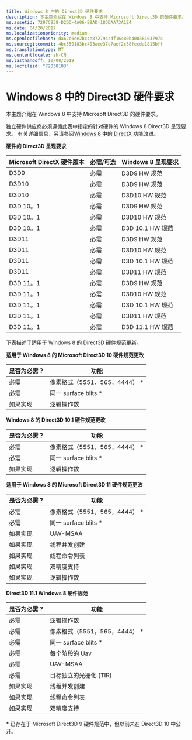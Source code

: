 ```yaml
---
title: Windows 8 中的 Direct3D 硬件要求
description: 本主题介绍在 Windows 8 中支持 Microsoft Direct3D 的硬件要求。
ms.assetid: 7297C938-D2DD-4A06-B9AD-18DDAA73A1E4
ms.date: 04/20/2017
ms.localizationpriority: medium
ms.openlocfilehash: da62c6ee2bc4e872794cdf16480b408381037974
ms.sourcegitcommit: 4bc550183bc403aee37e7aef2c38fecda1815bff
ms.translationtype: MT
ms.contentlocale: zh-CN
ms.lasthandoff: 10/08/2019
ms.locfileid: "72038103"
---
```

# <a name="direct3d-hardware-requirements-in-windows-8"></a>Windows 8 中的 Direct3D 硬件要求


本主题介绍在 Windows 8 中支持 Microsoft Direct3D 的硬件要求。

独立硬件供应商必须遵循此表中指定的针对硬件的 Windows 8 Direct3D 呈现要求。 有关详细信息，另请参阅[Windows 8 中的 DirectX 功能改进](directx-feature-improvements-in-windows-8.md)。

**硬件的 Direct3D 呈现要求**

| Microsoft DirectX 硬件版本 | 必需/可选 | Windows 8 呈现要求 |
|------------------------------------|-------------------|----------------------------------|
| D3D9                               | 必需          | D3D9 HW 规范                     |
| D3D10                              | 必需          | D3D9 HW 规范                     |
| D3D10                              | 必需          | D3D10 HW 规范                    |
| D3D 10。1                            | 必需          | D3D9 HW 规范                     |
| D3D 10。1                            | 必需          | D3D10 HW 规范                    |
| D3D 10。1                            | 必需          | D3D 10.1 HW 规范                  |
| D3D11                              | 必需          | D3D9 HW 规范                     |
| D3D11                              | 必需          | D3D10 HW 规范                    |
| D3D11                              | 必需          | D3D 10.1 HW 规范                  |
| D3D11                              | 必需          | D3D11 HW 规范                    |
| D3D 11。1                            | 必需          | D3D9 HW 规范                     |
| D3D 11。1                            | 必需          | D3D10 HW 规范                    |
| D3D 11。1                            | 必需          | D3D 10.1 HW 规范                  |
| D3D 11。1                            | 必需          | D3D11 HW 规范                    |
| D3D 11。1                            | 必需          | D3D 11.1 HW 规范                  |

 

下表描述了适用于 Windows 8 的 Direct3D 硬件规范更新。

**适用于 Windows 8 的 Microsoft Direct3D 10 硬件规范更改**

| 是否为必需？      | 功能                            |
|----------------|------------------------------------|
| 必需       | 像素格式（5551，565，4444） \* |
| 必需       | 同一 surface blits \*              |
| 如果实现 | 逻辑操作数                          |

 

**Windows 8 的 Direct3D 10.1 硬件规范更改**

| 是否为必需？      | 功能                            |
|----------------|------------------------------------|
| 必需       | 像素格式（5551，565，4444） \* |
| 必需       | 同一 surface blits \*              |
| 如果实现 | 逻辑操作数                          |

 

**适用于 Windows 8 的 Microsoft Direct3D 11 硬件规范更改**

| 是否为必需？      | 功能                            |
|----------------|------------------------------------|
| 必需       | 像素格式（5551，565，4444） \* |
| 必需       | 同一 surface blits \*              |
| 如果实现 | UAV-MSAA                           |
| 如果实现 | 线程并发创建       |
| 如果实现 | 线程命令列表            |
| 如果实现 | 双精度支持           |
| 如果实现 | 逻辑操作数                          |

 

**Direct3D 11.1 Windows 8 硬件规范**

| 是否为必需？      | 功能                                |
|----------------|----------------------------------------|
| 必需       | 逻辑操作数                              |
| 必需       | 像素格式（5551，565，4444） \*     |
| 必需       | 同一 surface blits \*                  |
| 必需       | 每个阶段的 Uav                    |
| 必需       | UAV-MSAA                               |
| 必需       | 目标独立的光栅化 (TIR) |
| 如果实现 | 线程并发创建           |
| 如果实现 | 线程命令列表                |
| 如果实现 | 双精度支持               |

**\*** 已存在于 Microsoft Direct3D 9 硬件规范中，但以前未在 Direct3D 10 中公开。
